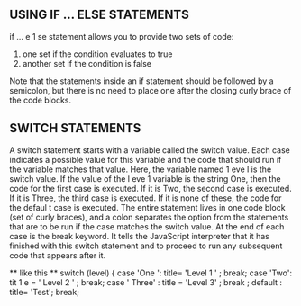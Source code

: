 





## USING IF ... ELSE STATEMENTS 


if ... e 1 se statement allows you
to provide two sets of code:
1. one set if the condition
evaluates to true
2. another set if the condition is
false 

Note that the statements inside
an if statement should be
followed by a semicolon, but
there is no need to place one
after the closing curly brace of
the code blocks.


## SWITCH STATEMENTS 

A switch statement starts with a
variable called the switch value.
Each case indicates a possible
value for this variable and the
code that should run if the
variable matches that value.
Here, the variable named 1 eve l is the switch value.
If the value of the l eve 1 variable is the string One,
then the code for the first case is executed. If it is
Two, the second case is executed. If it is Three, the
third case is executed. If it is none of these, the code
for the defaul t case is executed.
The entire statement lives in one code block (set
of curly braces), and a colon separates the option
from the statements that are to be run if the case
matches the switch value.
At the end of each case is the break keyword. It tells
the JavaScript interpreter that it has finished with
this switch statement and to proceed to run any
subsequent code that appears after it.


** like this **
switch (level) {
case 'One ':
title= 'Level 1 ' ;
break;
case 'Two':
tit 1 e = ' Level 2 ' ;
break;
case ' Three' :
title = 'Level 3' ;
break ;
default :
title= 'Test';
break; 


